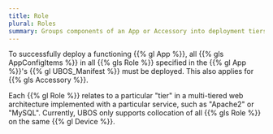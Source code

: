 ```yaml
---
title: Role
plural: Roles
summary: Groups components of an App or Accessory into deployment tiers.
---
```


To successfully deploy a functioning {{% gl App %}}, all {{% gls AppConfigItems %}}
in all {{% gls Role %}} specified in the {{% gl App %}}'s {{% gl UBOS_Manifest %}}
must be deployed. This also applies for {{% gls Accessory %}}.

Each {{% gl Role %}} relates to a particular "tier" in a multi-tiered web
architecture implemented with a particular service, such as
"Apache2" or "MySQL". Currently, UBOS only supports collocation of all
{{% gls Role %}} on the same {{% gl Device %}}.
